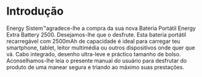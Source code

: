 # Introdução
Energy Sistem™agradece-lhe a compra da sua nova Bateria Portátil Energy Extra Battery 2500.
Desejamos-lhe que o desfrute. Esta bateria portátil recarregável com 2500mAh de capacidade é ideal 
para carregar teu smartphone, tablet, leitor multimédia ou outros dispositivos onde quer que 
vá. Cabo integrado, desenho ultra-leve e práctico tamanho de bolso.
Aconselhamos-lhe leia o presente manual do usuário para desfrutar do produto de uma
manear segura e triando ao máximo suas prestações. 
